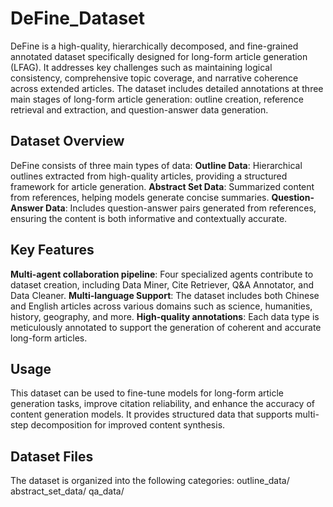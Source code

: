 # DeFine_Dataset
DeFine is a high-quality, hierarchically decomposed, and fine-grained annotated dataset specifically designed for long-form article generation (LFAG). It addresses key challenges such as maintaining logical consistency, comprehensive topic coverage, and narrative coherence across extended articles. The dataset includes detailed annotations at three main stages of long-form article generation: outline creation, reference retrieval and extraction, and question-answer data generation.

## Dataset Overview
DeFine consists of three main types of data:
**Outline Data**: Hierarchical outlines extracted from high-quality articles, providing a structured framework for article generation.
**Abstract Set Data**: Summarized content from references, helping models generate concise summaries.
**Question-Answer Data**: Includes question-answer pairs generated from references, ensuring the content is both informative and contextually accurate.
## Key Features
**Multi-agent collaboration pipeline**: Four specialized agents contribute to dataset creation, including Data Miner, Cite Retriever, Q&A Annotator, and Data Cleaner.
**Multi-language Support**: The dataset includes both Chinese and English articles across various domains such as science, humanities, history, geography, and more.
**High-quality annotations**: Each data type is meticulously annotated to support the generation of coherent and accurate long-form articles.
## Usage   
This dataset can be used to fine-tune models for long-form article generation tasks, improve citation reliability, and enhance the accuracy of content generation models. It provides structured data that supports multi-step decomposition for improved content synthesis.
## Dataset Files    
The dataset is organized into the following categories:
outline_data/
abstract_set_data/
qa_data/

